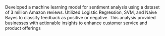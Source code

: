 Developed a machine learning model for sentiment analysis using a dataset of 3 million Amazon reviews. Utilized Logistic Regression, SVM, and Naive Bayes to classify feedback as positive or negative. This analysis provided businesses with actionable insights to enhance customer service and product offerings
